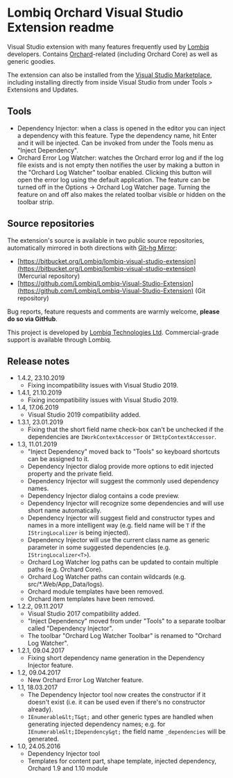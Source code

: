 # Lombiq Orchard Visual Studio Extension readme



Visual Studio extension with many features frequently used by  [Lombiq](https://lombiq.com/) developers. Contains [Orchard](https://orchardproject.net/)-related (including Orchard Core) as well as generic goodies.

The extension can also be installed from the [Visual Studio Marketplace](https://marketplace.visualstudio.com/items?itemName=LombiqVisualStudioExtension.LombiqOrchardVisualStudioExtension), including installing directly from inside Visual Studio from under Tools &gt; Extensions and Updates.


## Tools

- Dependency Injector: when a class is opened in the editor you can inject a dependency with this feature. Type the dependency name, hit Enter and it will be injected. Can be invoked from under the Tools menu as "Inject Dependency".
- Orchard Error Log Watcher: watches the Orchard error log and if the log file exists and is not empty then notifies the user by making a button in the "Orchard Log Watcher" toolbar enabled. Clicking this button will open the error log using the default application. The feature can be turned off in the Options -> Orchard Log Watcher page. Turning the feature on and off also makes the related toolbar visible or hidden on the toolbar strip.


## Source repositories

The extension's source is available in two public source repositories, automatically mirrored in both directions with [Git-hg Mirror](https://githgmirror.com):

- [https://bitbucket.org/Lombiq/lombiq-visual-studio-extension](https://bitbucket.org/Lombiq/lombiq-visual-studio-extension) (Mercurial repository)
- [https://github.com/Lombiq/Lombiq-Visual-Studio-Extension](https://github.com/Lombiq/Lombiq-Visual-Studio-Extension) (Git repository)

Bug reports, feature requests and comments are warmly welcome, **please do so via GitHub**.

This project is developed by [Lombiq Technologies Ltd](http://lombiq.com/). Commercial-grade support is available through Lombiq.


## Release notes

- 1.4.2, 23.10.2019
    - Fixing incompatibility issues with Visual Studio 2019.
- 1.4.1, 21.10.2019
    - Fixing incompatibility issues with Visual Studio 2019.
- 1.4, 17.06.2019
    - Visual Studio 2019 compatibility added.
- 1.3.1, 23.01.2019
    - Fixing that the short field name check-box can't be unchecked if the dependencies are `IWorkContextAccessor` or `IHttpContextAccessor`.
- 1.3, 11.01.2019
    - "Inject Dependency" moved back to "Tools" so keyboard shortcuts can be assigned to it.
    - Dependency Injector dialog provide more options to edit injected property and the private field.
    - Dependency Injector will suggest the commonly used dependency names.
    - Dependency Injector dialog contains a code preview.
    - Dependency Injector will recognize some dependencies and will use short name automatically.
    - Dependency Injector will suggest field and constructor types and names in a more intelligent way (e.g. field name will be `T` if the `IStringLocalizer` is being injected).
    - Dependency Injector will use the current class name as generic parameter in some suggested dependencies (e.g. `IStringLocalizer<T>`).
    - Orchard Log Watcher log paths can be updated to contain multiple paths (e.g. Orchard Core).
    - Orchard Log Watcher paths can contain wildcards (e.g. src/*.Web/App_Data/logs).
    - Orchard module templates have been removed.
    - Orchard item templates have been removed.
- 1.2.2, 09.11.2017
    - Visual Studio 2017 compatibility added.
    - "Inject Dependency" moved from under "Tools" to a separate toolbar called "Dependency Injector".
    - The toolbar "Orchard Log Watcher Toolbar" is renamed to "Orchard Log Watcher".
- 1.2.1, 09.04.2017
    - Fixing short dependency name generation in the Dependency Injector feature.
- 1.2, 09.04.2017
    - New Orchard Error Log Watcher feature.
- 1.1, 18.03.2017
    - The Dependency Injector tool now creates the constructor if it doesn't exist (i.e. it can be used even if there's no constructor already).
    - `IEnumerable&lt;T&gt;` and other generic types are handled when generating injected dependency names; e.g. for `IEnumerable&lt;IDependency&gt;` the field name `_dependencies` will be generated.
- 1.0, 24.05.2016
    - Dependency Injector tool
    - Templates for content part, shape template, injected dependency, Orchard 1.9 and 1.10 module